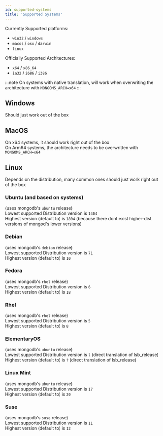 ```yaml
---
id: supported-systems
title: 'Supported Systems'
---
```


Currently Supported platforms:
<!--Platfrom taken from "MongoBinaryDownloadUrl.get*"-->
- `win32` / `windows`
- `macos` / `osx` / `darwin`
- `linux`

Officially Supported Architectures:
<!--Platfrom taken from "MongoBinaryDownloadUrl.translateArch"-->
- `x64` / `x86_64`
- `ia32` / `i686` / `i386`

:::note
On systems with native translation, will work when overwriting the architecture with `MONGOMS_ARCH=x64`
:::

## Windows

Should just work out of the box

## MacOS

On x64 systems, it should work right out of the box<br/>
On Arm64 systems, the architecture needs to be overwritten with `MONGOMS_ARCH=x64`

## Linux

Depends on the distribution, many common ones should just work right out of the box

### Ubuntu (and based on systems)

(uses mongodb's `ubuntu` release)<br/>
Lowest supported Distribution version is `1404`<br/>
Highest version (default to) is `1804` (because there dont exist higher-dist versions of mongod's lower versions)

### Debian

(uses mongodb's `debian` release)<br/>
Lowest supported Distribution version is `71`<br/>
Highest version (default to) is `10`

### Fedora

(uses mongodb's `rhel` release)<br/>
Lowest supported Distribution version is `6`<br/>
Highest version (default to) is `18`

### Rhel

(uses mongodb's `rhel` release)<br/>
Lowest supported Distribution version is `5`<br/>
Highest version (default to) is `8`

### ElementaryOS

(uses mongodb's `ubuntu` release)<br/>
Lowest supported Distribution version is `?` (direct translation of lsb_release)<br/>
Highest version (default to) is `?` (direct translation of lsb_release)

### Linux Mint

(uses mongodb's `ubuntu` release)<br/>
Lowest supported Distribution version is `17`<br/>
Highest version (default to) is `20`

### Suse

(uses mongodb's `suse` release)<br/>
Lowest supported Distribution version is `11`<br/>
Highest version (default to) is `12`
